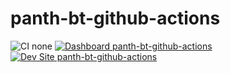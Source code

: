 # panth-bt-github-actions

![CI none](https://img.shields.io/badge/ci-none-orange.svg)
[![Dashboard panth-bt-github-actions](https://img.shields.io/badge/dashboard-panth_bt_github_actions-yellow.svg)](https://dashboard.pantheon.io/sites/fa023b88-f8a0-4c58-be37-09fea956a14d#dev/code)
[![Dev Site panth-bt-github-actions](https://img.shields.io/badge/site-panth_bt_github_actions-blue.svg)](http://dev-panth-bt-github-actions.pantheonsite.io/)